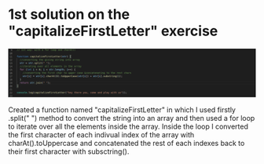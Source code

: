 # 1st solution on the "capitalizeFirstLetter" exercise


![snapshot](./snapshot_1st_solution.png)


Created a function named "capitalizeFirstLetter" in which I used firstly .split(" ") method to convert the string into an array and then used a for loop to iterate over all the elements inside the array. Inside the loop I converted the first character of each indivual index of the array with charAt().toUppercase and concatenated the rest of each indexes back to their first character with subsctring(). 

